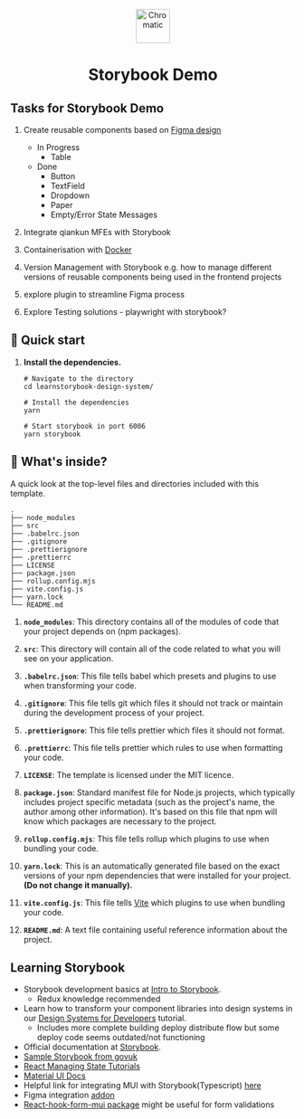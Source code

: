 <p align="center">
  <a href="https://www.chromatic.com/">
    <img alt="Chromatic" src="https://avatars2.githubusercontent.com/u/24584319?s=200&v=4" width="60" />
  </a>
</p>

<h1 align="center">
    Storybook Demo
</h1>


## Tasks for Storybook Demo

1) Create reusable components based on [Figma design](https://www.figma.com/design/N0KxIxkd2feiy3IRG7XjfK/00.-Design-System-%5BExtracted%5D?node-id=311-4172&t=x5lUfUyISJABOWj4-0)
    - In Progress
      - Table
    - Done
      - Button
      - TextField
      - Dropdown
      - Paper 
      - Empty/Error State Messages

2) Integrate qiankun MFEs with Storybook
3) Containerisation with [Docker](https://hub.docker.com/)
4) Version Management with Storybook e.g. how to manage different versions of reusable components being used in the frontend projects
7) explore plugin to streamline Figma process
8) Explore Testing solutions - playwright with storybook?

## 🚅 Quick start

1.  **Install the dependencies.**

    ```shell
    # Navigate to the directory
    cd learnstorybook-design-system/

    # Install the dependencies
    yarn
    
    # Start storybook in port 6006
    yarn storybook
    ```
    
## 🔎 What's inside?

A quick look at the top-level files and directories included with this template.

    .
    ├── node_modules
    ├── src
    ├── .babelrc.json
    ├── .gitignore
    ├── .prettierignore
    ├── .prettierrc
    ├── LICENSE
    ├── package.json
    ├── rollup.config.mjs
    ├── vite.config.js
    ├── yarn.lock
    └── README.md

1.  **`node_modules`**: This directory contains all of the modules of code that your project depends on (npm packages).

2.  **`src`**: This directory will contain all of the code related to what you will see on your application.

3.  **`.babelrc.json`**: This file tells babel which presets and plugins to use when transforming your code.

4.  **`.gitignore`**: This file tells git which files it should not track or maintain during the development process of your project.

5.  **`.prettierignore`**: This file tells prettier which files it should not format.

6.  **`.prettierrc`**: This file tells prettier which rules to use when formatting your code.

7.  **`LICENSE`**: The template is licensed under the MIT licence.

8.  **`package.json`**: Standard manifest file for Node.js projects, which typically includes project specific metadata (such as the project's name, the author among other information). It's based on this file that npm will know which packages are necessary to the project.

9.  **`rollup.config.mjs`**: This file tells rollup which plugins to use when bundling your code.

10. **`yarn.lock`**: This is an automatically generated file based on the exact versions of your npm dependencies that were installed for your project. **(Do not change it manually).**

11. **`vite.config.js`**: This file tells [Vite](https://vitejs.dev/) which plugins to use when bundling your code.

12. **`README.md`**: A text file containing useful reference information about the project.

## Learning Storybook
- Storybook development basics at [Intro to Storybook](https://storybook.js.org/tutorials/intro-to-storybook).
  - Redux knowledge recommended
- Learn how to transform your component libraries into design systems in our [Design Systems for Developers](https://storybook.js.org/tutorials/design-systems-for-developers/) tutorial.
  - Includes more complete building deploy distribute flow but some deploy code seems outdated/not functioning
- Official documentation at [Storybook](https://storybook.js.org/).
- [Sample Storybook from govuk](https://govuk-react.github.io/govuk-react/?path=/docs/welcome--docs)
- [React Managing State Tutorials](https://react.dev/learn/managing-state)
- [Material UI Docs](https://mui.com/material-ui/getting-started/)
- Helpful link for integrating MUI with Storybook(Typescript) [here](https://storybook.js.org/recipes/@mui/material)
- Figma integration [addon](https://storybook.js.org/addons/@storybook/addon-designs)
- [React-hook-form-mui package](https://www.npmjs.com/package/react-hook-form-mui) might be useful for form validations
